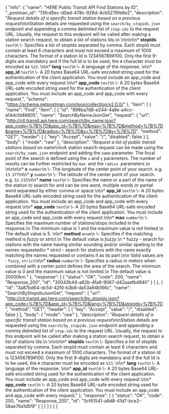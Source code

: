 {
  "info": {
    "name": "HERE Public Transit API Find Stations by ID",
    "_postman_id": "13fcd5ec-d0ad-478c-928d-4cb5276fe6e2",
    "description": "*Request details of a specific transit station based on a previous request*\n\nStation details are requested using the `search/by_stopids.json` endpoint and appending a comma delimited list of `stop-ids` to the request URL. Usually, the request to this endpoint will be called after making a station search request, to obtain a list of stations Ids.\n  \n\n\n\n* **stopIds**  `text`\n \\- Specifies a list of stopIds separated by comma. Each stopId must contain at least 6 characters and must not exceed a maximum of 1000 characters.     The format of a station Id is 123456789#100. Only the first 9-digits are mandatory and if the full Id is to be used, the `#` character must be encoded as `%23`.      \n\n* **lang**  `text`\n \\- A language of the response. \n\n* **app_id**  `text`\n \\- A 20 bytes Base64 URL-safe encoded string used for the authentication of the client application.    You must include an app_code and app_code with every request.\n\n* **app_code**  `text`\n \\- A 20 bytes Base64 URL-safe encoded string used for the authentication of the client application.    You must include an app_code and app_code with every request.",
    "schema": "https://schema.getpostman.com/json/collection/v2.0.0/"
  },
  "item": [
    {
      "name": "Find",
      "item": [
        {
          "id": "898ba7d8-e244-4a8e-a4cc-a14dcfd46605",
          "name": "SearchByNameJsonGet",
          "request": {
            "url": "http://cit.transit.api.here.com/search/by_name.json?app_code=%7B%7D&app_id=%7B%7D&max=%7B%7D&method=%7B%7D&name=%7B%7D&radius=%7B%7D&x=%7B%7D&y=%7B%7D",
            "method": "GET",
            "header": [
              {
                "key": "Accept",
                "value": "*/*",
                "disabled": false
              }
            ],
            "body": {
              "mode": "raw"
            },
            "description": "*Request a list of public transit stations based on name*\n\nA station search request can be made using the `search/by_name.json` endpoint and adding the `name` parameter. The focal point of the search is defined using the `x` and `y` parameters. The number of results can be further restricted by `max `and the `radius `parameters.\n  \n\n\n\n* **x**  `number`\n \\- The longitude of the center point of your search.    e.g. `13.377`\n\n* **y**  `number`\n \\- The latitude of the center point of your search.    e.g. `52.515`\n\n* **name**  `text`\n \\- Specifies the name or a part of the name of the station to search for and can be one word, multiple words or partial word separated by either comma or space.\n\n* **app_id**  `text`\n \\- A 20 bytes Base64 URL-safe encoded string used for the authentication of the client application.    You must include an app_code and app_code with every request.\n\n* **app_code**  `text`\n \\- A 20 bytes Base64 URL-safe encoded string used for the authentication of the client application.    You must include an app_code and app_code with every request.\n\n* **max**  `number`\n \\- Specifies the maximum number of stations/stops included in the response.\n  The minimum value is 1 and the maximum value is not limited.\n  The default value is 5.     \n\n* **method**  `enum`\n \\- Specifies if the matching method is *fuzzy* or *strict*.\n  The default value is *fuzzy*.\n    * fuzzy - search for stations with the name having similar sounding and/or similar spelling to the names requested\n    * strict - search for stations with the name exactly matching the names requested or contains it as its part.\n\n   Valid values are : `fuzzy`, `strict`\n\n* **radius**  `number`\n \\- Specifies a radius in meters when combined with a center point defines the area of the search. The minimum value is 0 and the maximum value is not limited.\n  The default value is 20000km."
          },
          "response": [
            {
              "status": "OK",
              "code": 200,
              "name": "Response_200",
              "id": "30043b44-a82b-4fa6-9067-d42aaafbd840"
            }
          ]
        },
        {
          "id": "3a87bd64-dc54-42fd-b3b8-da53a94b166c",
          "name": "SearchByStopidsJsonGet",
          "request": {
            "url": "http://cit.transit.api.here.com/search/by_stopids.json?app_code=%7B%7D&app_id=%7B%7D&lang=%7B%7D&stopIds=%7B%7D",
            "method": "GET",
            "header": [
              {
                "key": "Accept",
                "value": "*/*",
                "disabled": false
              }
            ],
            "body": {
              "mode": "raw"
            },
            "description": "*Request details of a specific transit station based on a previous request*\n\nStation details are requested using the `search/by_stopids.json` endpoint and appending a comma delimited list of `stop-ids` to the request URL. Usually, the request to this endpoint will be called after making a station search request, to obtain a list of stations Ids.\n  \n\n\n\n* **stopIds**  `text`\n \\- Specifies a list of stopIds separated by comma. Each stopId must contain at least 6 characters and must not exceed a maximum of 1000 characters.     The format of a station Id is 123456789#100. Only the first 9-digits are mandatory and if the full Id is to be used, the `#` character must be encoded as `%23`.      \n\n* **lang**  `text`\n \\- A language of the response. \n\n* **app_id**  `text`\n \\- A 20 bytes Base64 URL-safe encoded string used for the authentication of the client application.    You must include an app_code and app_code with every request.\n\n* **app_code**  `text`\n \\- A 20 bytes Base64 URL-safe encoded string used for the authentication of the client application.    You must include an app_code and app_code with every request."
          },
          "response": [
            {
              "status": "OK",
              "code": 200,
              "name": "Response_200",
              "id": "3cf61541-a8d8-41d7-bce2-58ae76a1d5f9"
            }
          ]
        }
      ]
    }
  ]
}